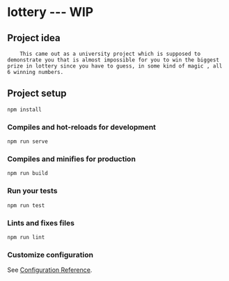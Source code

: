 # lottery --- WIP

## Project idea

```
    This came out as a university project which is supposed to demonstrate you that is almost impossible for you to win the biggest prize in lottery since you have to guess, in some kind of magic , all 6 winning numbers.
```

## Project setup
```
npm install
```

### Compiles and hot-reloads for development
```
npm run serve
```

### Compiles and minifies for production
```
npm run build
```

### Run your tests
```
npm run test
```

### Lints and fixes files
```
npm run lint
```

### Customize configuration
See [Configuration Reference](https://cli.vuejs.org/config/).
